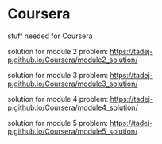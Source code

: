 # Coursera
stuff needed for Coursera

solution for module 2 problem: https://tadej-p.github.io/Coursera/module2_solution/

solution for module 3 problem: https://tadej-p.github.io/Coursera/module3_solution/

solution for module 4 problem: https://tadej-p.github.io/Coursera/module4_solution/

solution for module 5 problem: https://tadej-p.github.io/Coursera/module5_solution/

